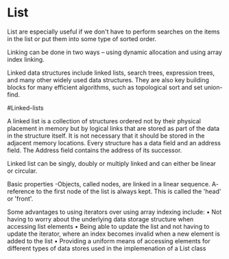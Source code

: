 #  List

List are especially useful if we don't have to perform searches on the items in the list or put them into some type of sorted order.

Linking can be done in two ways – using dynamic allocation and using array index linking.

Linked data structures include linked lists, search trees, expression trees, and many other widely used data structures. They are also key building blocks for many efficient algorithms, such as topological sort and set union-find.

#Linked-lists

A linked list is a collection of structures ordered not by their physical placement in memory but by logical links that are stored as part of the data in the structure itself. It is not necessary that it should be stored in the adjacent memory locations. Every structure has a data field and an address field. The Address field contains the address of its successor.

Linked list can be singly, doubly or multiply linked and can either be linear or circular.

Basic properties
-Objects, called nodes, are linked in a linear sequence.
A- reference to the first node of the list is always kept. This is called the 'head' or 'front'.


Some advantages to using iterators over using array indexing include: • Not having to worry about the underlying data storage structure when accessing list elements • Being able to update the list and not having to update the iterator, where an index becomes invalid when a new element is added to the list • Providing a uniform means of accessing elements for different types of data stores used in the implemenation of a  List  class
